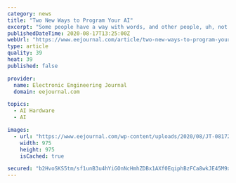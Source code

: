 ```yaml
---
category: news
title: "Two New Ways to Program Your AI"
excerpt: "Some people have a way with words, and other people, uh, not have way.” – Steve Martin The scariest part of moving to a new country is learning a new language. You step off the plane and into a"
publishedDateTime: 2020-08-17T13:25:00Z
webUrl: "https://www.eejournal.com/article/two-new-ways-to-program-your-ai/"
type: article
quality: 39
heat: 39
published: false

provider:
  name: Electronic Engineering Journal
  domain: eejournal.com

topics:
  - AI Hardware
  - AI

images:
  - url: "https://www.eejournal.com/wp-content/uploads/2020/08/JT-081720.jpg"
    width: 975
    height: 975
    isCached: true

secured: "b2HvoSKS5tm/sf1unB3u4hYiGOnNcHmhZDBx1AXf0EqiphBzFCa8wkJE45M9xxo+0ygy+/cRv7vZzPbmd/UGBhj1PZJUsltb31NRd+cCjjSo/g+xoKv+Irb+ct6YyuYuv0R4xVE0KE5AX7is76a9LoK9w4sH8YHVcLJGxGCOgHPuzhQviE6cSC7Ut0FqPLs7ce63Qk6ZjMjEZQmLEWS9y42X/kAiZ/1gZSPL1eAn4LVAU09ojpFtv9FANqeQE/OX1v4WJaRBE4xjOTAItfgNzZvor0SUItxgryPv1dVES7TCz4pdPq8kuxyrvfsF6U0SR/lJPdbIZZvlyHwObTudAg==;me+1sMUhphBrqIN10S8UNg=="
---
```


